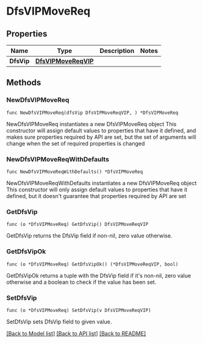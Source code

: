# DfsVIPMoveReq

## Properties

Name | Type | Description | Notes
------------ | ------------- | ------------- | -------------
**DfsVip** | [**DfsVIPMoveReqVIP**](DfsVIPMoveReqVIP.md) |  | 

## Methods

### NewDfsVIPMoveReq

`func NewDfsVIPMoveReq(dfsVip DfsVIPMoveReqVIP, ) *DfsVIPMoveReq`

NewDfsVIPMoveReq instantiates a new DfsVIPMoveReq object
This constructor will assign default values to properties that have it defined,
and makes sure properties required by API are set, but the set of arguments
will change when the set of required properties is changed

### NewDfsVIPMoveReqWithDefaults

`func NewDfsVIPMoveReqWithDefaults() *DfsVIPMoveReq`

NewDfsVIPMoveReqWithDefaults instantiates a new DfsVIPMoveReq object
This constructor will only assign default values to properties that have it defined,
but it doesn't guarantee that properties required by API are set

### GetDfsVip

`func (o *DfsVIPMoveReq) GetDfsVip() DfsVIPMoveReqVIP`

GetDfsVip returns the DfsVip field if non-nil, zero value otherwise.

### GetDfsVipOk

`func (o *DfsVIPMoveReq) GetDfsVipOk() (*DfsVIPMoveReqVIP, bool)`

GetDfsVipOk returns a tuple with the DfsVip field if it's non-nil, zero value otherwise
and a boolean to check if the value has been set.

### SetDfsVip

`func (o *DfsVIPMoveReq) SetDfsVip(v DfsVIPMoveReqVIP)`

SetDfsVip sets DfsVip field to given value.



[[Back to Model list]](../README.md#documentation-for-models) [[Back to API list]](../README.md#documentation-for-api-endpoints) [[Back to README]](../README.md)


